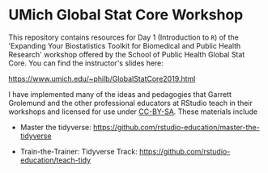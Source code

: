 # UMich Global Stat Core Workshop 

This repository contains resources for Day 1 (Introduction to `R`) of the 'Expanding Your Biostatistics Toolkit for Biomedical and Public Health Research' workshop offered by the School of Public Health Global Stat Core. You can find the instructor's slides here:

https://www.umich.edu/~philb/GlobalStatCore2019.html

I have implemented many of the ideas and pedagogies that Garrett Grolemund and the other professional educators at RStudio teach in their workshops and licensed for use under [CC-BY-SA](https://creativecommons.org/licenses/by-sa/4.0/). These materials include

- Master the tidyverse: https://github.com/rstudio-education/master-the-tidyverse

- Train-the-Trainer: Tidyverse Track: https://github.com/rstudio-education/teach-tidy

